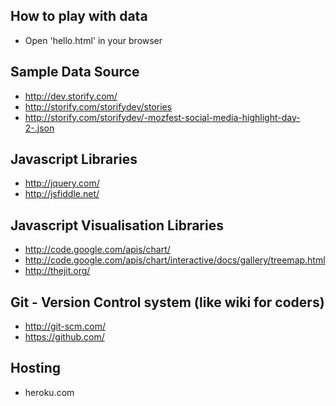 
## How to play with data

- Open 'hello.html' in your browser

## Sample Data Source

- http://dev.storify.com/
- http://storify.com/storifydev/stories
- http://storify.com/storifydev/-mozfest-social-media-highlight-day-2-.json

## Javascript Libraries

- http://jquery.com/
- http://jsfiddle.net/

## Javascript Visualisation Libraries

- http://code.google.com/apis/chart/
- http://code.google.com/apis/chart/interactive/docs/gallery/treemap.html
- http://thejit.org/

## Git - Version Control system (like wiki for coders)

- http://git-scm.com/
- https://github.com/

## Hosting

- heroku.com


